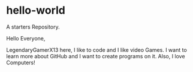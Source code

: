 # hello-world
A starters Repository.

Hello Everyone,

LegendaryGamerX13 here, I like to code and I like video Games. I want to learn more about GitHub and I want to create programs on it.
Also, I love Computers!
